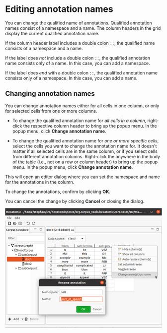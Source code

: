 # Editing annotation names

You can change the qualified name of annotations.
Qualified annotation names consist of a namespace and a name.
The column headers in the grid display the current qualified annotation name.

If the column header label includes a double colon `::`, the qualified name consists of a namespace and a name.

If the label does *not* include a double colon `::`, the qualified annotation name consists only of a name.
In this case, you can add a namespace.

If the label does *end* with a double colon `::`, the qualified annotation name consists only of a namespace.
In this case, you can add a name.

## Changing annotation names

You can change annotation names either for all cells in one column, or only for selected cells from one or more columns.

- To change the qualified annotation name for *all cells in a column*, right-click the respective column header to bring up the popup menu.
In the popup menu, click **Change annotation name**.

- To change the qualified annotation name for *one or more specific cells*, select the cells you want to change the annotation name for.
It doesn't matter if all selected cells are in the same column, or if you select cells from different annotation columns.
Right-click the anywhere in the body of the table (i.e., not on a row or column header) to bring up the popup menu.
In the popup menu, click **Change annotation name**.

This will open an editor dialog where you can set the namespace and name for the annotations in the column.

To change the annotations, confirm by clicking **OK**.

You can cancel the change by clicking **Cancel** or closing the dialog.

![Open the editor for changing qualified annotation names via the popup menu.](./change-annotation-name.png)
